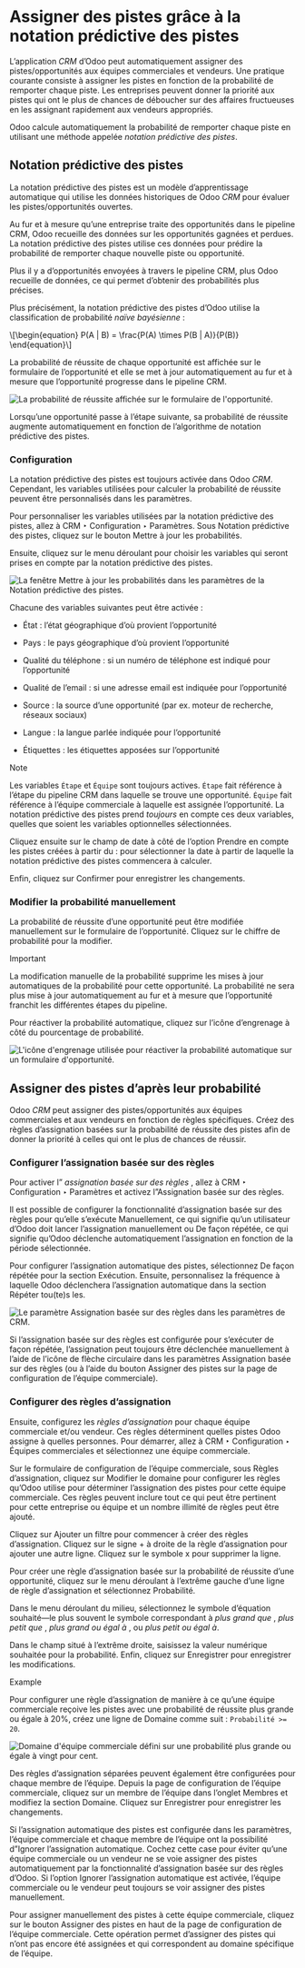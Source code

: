 # Assigner des pistes grâce à la notation prédictive des pistes

L’application _CRM_ d’Odoo peut automatiquement assigner des
pistes/opportunités aux équipes commerciales et vendeurs. Une pratique
courante consiste à assigner les pistes en fonction de la probabilité de
remporter chaque piste. Les entreprises peuvent donner la priorité aux pistes
qui ont le plus de chances de déboucher sur des affaires fructueuses en les
assignant rapidement aux vendeurs appropriés.

Odoo calcule automatiquement la probabilité de remporter chaque piste en
utilisant une méthode appelée _notation prédictive des pistes_.

## Notation prédictive des pistes

La notation prédictive des pistes est un modèle d’apprentissage automatique
qui utilise les données historiques de Odoo _CRM_ pour évaluer les
pistes/opportunités ouvertes.

Au fur et à mesure qu’une entreprise traite des opportunités dans le pipeline
CRM, Odoo recueille des données sur les opportunités gagnées et perdues. La
notation prédictive des pistes utilise ces données pour prédire la probabilité
de remporter chaque nouvelle piste ou opportunité.

Plus il y a d’opportunités envoyées à travers le pipeline CRM, plus Odoo
recueille de données, ce qui permet d’obtenir des probabilités plus précises.

Plus précisément, la notation prédictive des pistes d’Odoo utilise la
classification de probabilité _naïve bayésienne_ :

\\[\begin{equation} P(A | B) = \frac{P(A) \times P(B | A)}{P(B)} \end{equation}\\]

La probabilité de réussite de chaque opportunité est affichée sur le
formulaire de l’opportunité et elle se met à jour automatiquement au fur et à
mesure que l’opportunité progresse dans le pipeline CRM.

![La probabilité de réussite affichée sur le formulaire de
l'opportunité.](../../../../_images/probability-opportunity-form.png)

Lorsqu’une opportunité passe à l’étape suivante, sa probabilité de réussite
augmente automatiquement en fonction de l’algorithme de notation prédictive
des pistes.

### Configuration

La notation prédictive des pistes est toujours activée dans Odoo _CRM_.
Cependant, les variables utilisées pour calculer la probabilité de réussite
peuvent être personnalisés dans les paramètres.

Pour personnaliser les variables utilisées par la notation prédictive des
pistes, allez à CRM ‣ Configuration ‣ Paramètres. Sous Notation prédictive des
pistes, cliquez sur le bouton Mettre à jour les probabilités.

Ensuite, cliquez sur le menu déroulant pour choisir les variables qui seront
prises en compte par la notation prédictive des pistes.

![La fenêtre Mettre à jour les probabilités dans les paramètres de la Notation
prédictive des pistes.](../../../../_images/update-probabilities.png)

Chacune des variables suivantes peut être activée :

  * État : l’état géographique d’où provient l’opportunité

  * Pays : le pays géographique d’où provient l’opportunité

  * Qualité du téléphone : si un numéro de téléphone est indiqué pour l’opportunité

  * Qualité de l’email : si une adresse email est indiquée pour l’opportunité

  * Source : la source d’une opportunité (par ex. moteur de recherche, réseaux sociaux)

  * Langue : la langue parlée indiquée pour l’opportunité

  * Étiquettes : les étiquettes apposées sur l’opportunité

Note

Les variables `Étape` et `Équipe` sont toujours actives. `Étape` fait
référence à l’étape du pipeline CRM dans laquelle se trouve une opportunité.
`Équipe` fait référence à l’équipe commerciale à laquelle est assignée
l’opportunité. La notation prédictive des pistes prend _toujours_ en compte
ces deux variables, quelles que soient les variables optionnelles
sélectionnées.

Cliquez ensuite sur le champ de date à côté de l’option Prendre en compte les
pistes créées à partir du : pour sélectionner la date à partir de laquelle la
notation prédictive des pistes commencera à calculer.

Enfin, cliquez sur Confirmer pour enregistrer les changements.

### Modifier la probabilité manuellement

La probabilité de réussite d’une opportunité peut être modifiée manuellement
sur le formulaire de l’opportunité. Cliquez sur le chiffre de probabilité pour
la modifier.

Important

La modification manuelle de la probabilité supprime les mises à jour
automatiques de la probabilité pour cette opportunité. La probabilité ne sera
plus mise à jour automatiquement au fur et à mesure que l’opportunité franchit
les différentes étapes du pipeline.

Pour réactiver la probabilité automatique, cliquez sur l’icône d’engrenage à
côté du pourcentage de probabilité.

![L'icône d'engrenage utilisée pour réactiver la probabilité automatique sur
un formulaire d'opportunité.](../../../../_images/probability-gear-icon.png)

## Assigner des pistes d’après leur probabilité

Odoo _CRM_ peut assigner des pistes/opportunités aux équipes commerciales et
aux vendeurs en fonction de règles spécifiques. Créez des règles d’assignation
basées sur la probabilité de réussite des pistes afin de donner la priorité à
celles qui ont le plus de chances de réussir.

### Configurer l’assignation basée sur des règles

Pour activer l” _assignation basée sur des règles_ , allez à CRM ‣
Configuration ‣ Paramètres et activez l”Assignation basée sur des règles.

Il est possible de configurer la fonctionnalité d’assignation basée sur des
règles pour qu’elle s’exécute Manuellement, ce qui signifie qu’un utilisateur
d’Odoo doit lancer l’assignation manuellement ou De façon répétée, ce qui
signifie qu’Odoo déclenche automatiquement l’assignation en fonction de la
période sélectionnée.

Pour configurer l’assignation automatique des pistes, sélectionnez De façon
répétée pour la section Exécution. Ensuite, personnalisez la fréquence à
laquelle Odoo déclenchera l’assignation automatique dans la section Répéter
tou(te)s les.

![Le paramètre Assignation basée sur des règles dans les paramètres de
CRM.](../../../../_images/rule-based-assignment.png)

Si l’assignation basée sur des règles est configurée pour s’exécuter de façon
répétée, l’assignation peut toujours être déclenchée manuellement à l’aide de
l’icône de flèche circulaire dans les paramètres Assignation basée sur des
règles (ou à l’aide du bouton Assigner des pistes sur la page de configuration
de l’équipe commerciale).

### Configurer des règles d’assignation

Ensuite, configurez les _règles d’assignation_ pour chaque équipe commerciale
et/ou vendeur. Ces règles déterminent quelles pistes Odoo assigne à quelles
personnes. Pour démarrer, allez à CRM ‣ Configuration ‣ Équipes commerciales
et sélectionnez une équipe commerciale.

Sur le formulaire de configuration de l’équipe commerciale, sous Règles
d’assignation, cliquez sur Modifier le domaine pour configurer les règles
qu’Odoo utilise pour déterminer l’assignation des pistes pour cette équipe
commerciale. Ces règles peuvent inclure tout ce qui peut être pertinent pour
cette entreprise ou équipe et un nombre illimité de règles peut être ajouté.

Cliquez sur Ajouter un filtre pour commencer à créer des règles d’assignation.
Cliquez sur le signe + à droite de la règle d’assignation pour ajouter une
autre ligne. Cliquez sur le symbole x pour supprimer la ligne.

Pour créer une règle d’assignation basée sur la probabilité de réussite d’une
opportunité, cliquez sur le menu déroulant à l’extrême gauche d’une ligne de
règle d’assignation et sélectionnez Probabilité.

Dans le menu déroulant du milieu, sélectionnez le symbole d’équation
souhaité—le plus souvent le symbole correspondant à _plus grand que_ , _plus
petit que_ , _plus grand ou égal à_ , ou _plus petit ou égal à_.

Dans le champ situé à l’extrême droite, saisissez la valeur numérique
souhaitée pour la probabilité. Enfin, cliquez sur Enregistrer pour enregistrer
les modifications.

Example

Pour configurer une règle d’assignation de manière à ce qu’une équipe
commerciale reçoive les pistes avec une probabilité de réussite plus grande ou
égale à 20%, créez une ligne de Domaine comme suit : `Probabilité >= 20`.

![Domaine d'équipe commerciale défini sur une probabilité plus grande ou égale
à vingt pour cent.](../../../../_images/probability-domain.png)

Des règles d’assignation séparées peuvent également être configurées pour
chaque membre de l’équipe. Depuis la page de configuration de l’équipe
commerciale, cliquez sur un membre de l’équipe dans l’onglet Membres et
modifiez la section Domaine. Cliquez sur Enregistrer pour enregistrer les
changements.

Si l’assignation automatique des pistes est configurée dans les paramètres,
l’équipe commerciale et chaque membre de l’équipe ont la possibilité d”Ignorer
l’assignation automatique. Cochez cette case pour éviter qu’une équipe
commerciale ou un vendeur ne se voie assigner des pistes automatiquement par
la fonctionnalité d’assignation basée sur des règles d’Odoo. Si l’option
Ignorer l’assignation automatique est activée, l’équipe commerciale ou le
vendeur peut toujours se voir assigner des pistes manuellement.

Pour assigner manuellement des pistes à cette équipe commerciale, cliquez sur
le bouton Assigner des pistes en haut de la page de configuration de l’équipe
commerciale. Cette opération permet d’assigner des pistes qui n’ont pas encore
été assignées et qui correspondent au domaine spécifique de l’équipe.

